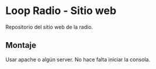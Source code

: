 # Loop Radio - Sitio web
Repositorio del sitio web de la radio.

## Montaje

Usar apache o algún server. No hace falta iniciar la consola.
